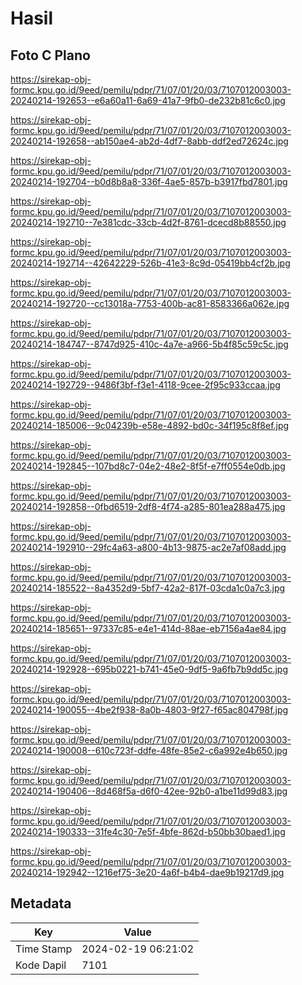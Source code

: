 # Hasil

## Foto C Plano

https://sirekap-obj-formc.kpu.go.id/9eed/pemilu/pdpr/71/07/01/20/03/7107012003003-20240214-192653--e6a60a11-6a69-41a7-9fb0-de232b81c6c0.jpg

https://sirekap-obj-formc.kpu.go.id/9eed/pemilu/pdpr/71/07/01/20/03/7107012003003-20240214-192658--ab150ae4-ab2d-4df7-8abb-ddf2ed72624c.jpg

https://sirekap-obj-formc.kpu.go.id/9eed/pemilu/pdpr/71/07/01/20/03/7107012003003-20240214-192704--b0d8b8a8-336f-4ae5-857b-b3917fbd7801.jpg

https://sirekap-obj-formc.kpu.go.id/9eed/pemilu/pdpr/71/07/01/20/03/7107012003003-20240214-192710--7e381cdc-33cb-4d2f-8761-dcecd8b88550.jpg

https://sirekap-obj-formc.kpu.go.id/9eed/pemilu/pdpr/71/07/01/20/03/7107012003003-20240214-192714--42642229-526b-41e3-8c9d-05419bb4cf2b.jpg

https://sirekap-obj-formc.kpu.go.id/9eed/pemilu/pdpr/71/07/01/20/03/7107012003003-20240214-192720--cc13018a-7753-400b-ac81-8583366a062e.jpg

https://sirekap-obj-formc.kpu.go.id/9eed/pemilu/pdpr/71/07/01/20/03/7107012003003-20240214-184747--8747d925-410c-4a7e-a966-5b4f85c59c5c.jpg

https://sirekap-obj-formc.kpu.go.id/9eed/pemilu/pdpr/71/07/01/20/03/7107012003003-20240214-192729--9486f3bf-f3e1-4118-9cee-2f95c933ccaa.jpg

https://sirekap-obj-formc.kpu.go.id/9eed/pemilu/pdpr/71/07/01/20/03/7107012003003-20240214-185006--9c04239b-e58e-4892-bd0c-34f195c8f8ef.jpg

https://sirekap-obj-formc.kpu.go.id/9eed/pemilu/pdpr/71/07/01/20/03/7107012003003-20240214-192845--107bd8c7-04e2-48e2-8f5f-e7ff0554e0db.jpg

https://sirekap-obj-formc.kpu.go.id/9eed/pemilu/pdpr/71/07/01/20/03/7107012003003-20240214-192858--0fbd6519-2df8-4f74-a285-801ea288a475.jpg

https://sirekap-obj-formc.kpu.go.id/9eed/pemilu/pdpr/71/07/01/20/03/7107012003003-20240214-192910--29fc4a63-a800-4b13-9875-ac2e7af08add.jpg

https://sirekap-obj-formc.kpu.go.id/9eed/pemilu/pdpr/71/07/01/20/03/7107012003003-20240214-185522--8a4352d9-5bf7-42a2-817f-03cda1c0a7c3.jpg

https://sirekap-obj-formc.kpu.go.id/9eed/pemilu/pdpr/71/07/01/20/03/7107012003003-20240214-185651--97337c85-e4e1-414d-88ae-eb7156a4ae84.jpg

https://sirekap-obj-formc.kpu.go.id/9eed/pemilu/pdpr/71/07/01/20/03/7107012003003-20240214-192928--695b0221-b741-45e0-9df5-9a6fb7b9dd5c.jpg

https://sirekap-obj-formc.kpu.go.id/9eed/pemilu/pdpr/71/07/01/20/03/7107012003003-20240214-190055--4be2f938-8a0b-4803-9f27-f65ac804798f.jpg

https://sirekap-obj-formc.kpu.go.id/9eed/pemilu/pdpr/71/07/01/20/03/7107012003003-20240214-190008--610c723f-ddfe-48fe-85e2-c6a992e4b650.jpg

https://sirekap-obj-formc.kpu.go.id/9eed/pemilu/pdpr/71/07/01/20/03/7107012003003-20240214-190406--8d468f5a-d6f0-42ee-92b0-a1be11d99d83.jpg

https://sirekap-obj-formc.kpu.go.id/9eed/pemilu/pdpr/71/07/01/20/03/7107012003003-20240214-190333--31fe4c30-7e5f-4bfe-862d-b50bb30baed1.jpg

https://sirekap-obj-formc.kpu.go.id/9eed/pemilu/pdpr/71/07/01/20/03/7107012003003-20240214-192942--1216ef75-3e20-4a6f-b4b4-dae9b19217d9.jpg


## Metadata

| Key        | Value               |
| ---------- | ------------------- |
| Time Stamp | 2024-02-19 06:21:02 |
| Kode Dapil | 7101                |



